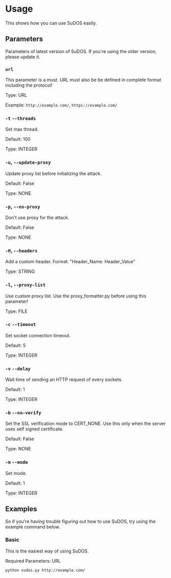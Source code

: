 # Usage
This shows how you can use SuDOS easily.

## Parameters
Parameters of latest version of SuDOS. If you're using the older version, please update it.

### `url`
This parameter is a must. URL must also be be defined in complete format including the protocol!

Type: URL

Example: `http://example.com/`, `https://example.com/`

### `-t` `--threads`
Set max thread.

Default: 100

Type: INTEGER

### `-u`, `--update-proxy`
Update proxy list before initializing the attack.

Default: False

Type: NONE

### `-p`, `--no-proxy`
Don't use proxy for the attack.

Default: False

Type: NONE

### `-H`, `--headers`
Add a custom header. Format: "Header_Name: Header_Value"

Type: STRING

### `-l`, `--proxy-list`
Use custom proxy list. Use the proxy_formatter.py before using this parameter!

Type: FILE

### `-c` `--timeout`
Set socket connection timeout.

Default: 5

Type: INTEGER

### `-v` `--delay`
Wait time of sending an HTTP request of every sockets.

Default: 1

Type: INTEGER

### `-b` `--no-verify`
Set the SSL verification mode to CERT_NONE. Use this only when the server uses self signed certificate.

Default: False

Type: NONE

### `-m` `--mode`
Set mode.

Default: 1

Type: INTEGER

## Examples
So if you're having trouble figuring out how to use SuDOS, try using the example command below.

### Basic
This is the easiest way of using SuDOS.

Required Parameters: URL
```
python sudos.py http://example.com/
```

